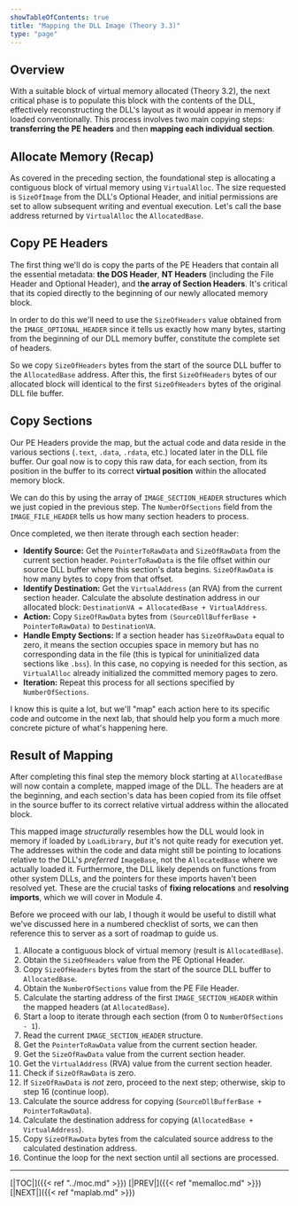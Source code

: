 ```yaml
---
showTableOfContents: true
title: "Mapping the DLL Image (Theory 3.3)"
type: "page"
---
```

## Overview

With a suitable block of virtual memory allocated (Theory 3.2), the next critical phase is to populate this block with the contents of the DLL, effectively reconstructing the DLL's layout as it would appear in memory if loaded conventionally. This process involves two main copying steps: **transferring the PE headers** and then **mapping each individual section**.


## Allocate Memory (Recap)

As covered in the preceding section, the foundational step is allocating a contiguous block of virtual memory using `VirtualAlloc`. The size requested is `SizeOfImage` from the DLL's Optional Header, and initial permissions are  set to allow subsequent writing and eventual execution. Let's call the base address returned by `VirtualAlloc` the `AllocatedBase`.


## Copy PE Headers

The first thing we'll do is copy the parts of the PE Headers that contain all the essential metadata: **the DOS Header**, **NT Headers** (including the File Header and Optional Header), and t**he array of Section Headers**. It's critical that its copied directly to the beginning of our newly allocated memory block.

In order to do this we'll need to use the `SizeOfHeaders` value obtained from the `IMAGE_OPTIONAL_HEADER` since it tells us exactly how many bytes, starting from the beginning of our DLL memory buffer, constitute the complete set of headers.

So we copy `SizeOfHeaders` bytes from the start of the source DLL buffer to the `AllocatedBase` address. After this, the first `SizeOfHeaders` bytes of our allocated block will identical to the first `SizeOfHeaders` bytes of the original DLL file buffer.


## Copy Sections

Our PE Headers provide the map, but the actual code and data reside in the various sections (`.text`, `.data`, `.rdata`, etc.) located later in the DLL file buffer. Our goal now is to copy this raw data, for each section, from its position in the buffer to its correct **virtual position** within the allocated memory block.

We can do this by using the array of `IMAGE_SECTION_HEADER` structures which we just copied in the previous step. The `NumberOfSections` field from the `IMAGE_FILE_HEADER` tells us how many section headers to process.

Once completed, we then  iterate through each section header:
- **Identify Source:** Get the `PointerToRawData` and `SizeOfRawData` from the current section header. `PointerToRawData` is the file offset within our source DLL buffer where this section's data begins. `SizeOfRawData` is how many bytes to copy from that offset.
- **Identify Destination:** Get the `VirtualAddress` (an RVA) from the current section header. Calculate the absolute destination address in our allocated block: `DestinationVA = AllocatedBase + VirtualAddress`.
- **Action:** Copy `SizeOfRawData` bytes from `(SourceDllBufferBase + PointerToRawData)` to `DestinationVA`.
- **Handle Empty Sections:** If a section header has `SizeOfRawData` equal to zero, it means the section occupies space in memory but has no corresponding data in the file (this is typical for uninitialized data sections like `.bss`). In this case, no copying is needed for this section, as `VirtualAlloc` already initialized the committed memory pages to zero.
- **Iteration:** Repeat this process for all sections specified by `NumberOfSections`.


I know this is quite a lot, but we'll "map" each action here to its specific code and outcome in the next lab, that should help you form a much more concrete picture of what's happening here.

## Result of Mapping

After completing this final step the memory block starting at `AllocatedBase` will now contain a complete, mapped image of the DLL. The headers are at the beginning, and each section's data has been copied from its file offset in the source buffer to its correct relative virtual address within the allocated block.

This mapped image _structurally_ resembles how the DLL would look in memory if loaded by `LoadLibrary`, *but* it's not quite ready for execution yet. The addresses within the code and data might still be pointing to locations relative to the DLL's _preferred_ `ImageBase`, not the `AllocatedBase` where we actually loaded it.
Furthermore, the DLL likely depends on functions from other system DLLs, and the pointers for these imports haven't been resolved yet. These are the crucial tasks of **fixing relocations** and **resolving imports**, which we will cover in Module 4.

Before we proceed with our lab, I though it would be useful to distill what we've discussed here in a numbered checklist of sorts, we can then reference this to server as a sort of roadmap to guide us.

1. Allocate a contiguous block of virtual memory (result is `AllocatedBase`).
2. Obtain the `SizeOfHeaders` value from the PE Optional Header.
3. Copy `SizeOfHeaders` bytes from the start of the source DLL buffer to `AllocatedBase`.
4. Obtain the `NumberOfSections` value from the PE File Header.
5. Calculate the starting address of the first `IMAGE_SECTION_HEADER` within the mapped headers (at `AllocatedBase`).
6. Start a loop to iterate through each section (from 0 to `NumberOfSections - 1`).
7. Read the current `IMAGE_SECTION_HEADER` structure.
8. Get the `PointerToRawData` value from the current section header.
9. Get the `SizeOfRawData` value from the current section header.
10. Get the `VirtualAddress` (RVA) value from the current section header.
11. Check if `SizeOfRawData` is zero.
12. If `SizeOfRawData` is _not_ zero, proceed to the next step; otherwise, skip to step 16 (continue loop).
13. Calculate the source address for copying (`SourceDllBufferBase + PointerToRawData`).
14. Calculate the destination address for copying (`AllocatedBase + VirtualAddress`).
15. Copy `SizeOfRawData` bytes from the calculated source address to the calculated destination address.
16. Continue the loop for the next section until all sections are processed.

---
[|TOC|]({{< ref "../moc.md" >}})
[|PREV|]({{< ref "memalloc.md" >}})
[|NEXT|]({{< ref "maplab.md" >}})